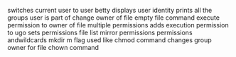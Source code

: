switches current user to user betty
displays user identity
prints all the groups user is part of
change owner of file
empty file command
execute permission to owner of file
multiple permissions
adds execution permission to ugo
sets permissions
file list
mirror permissions
permissions andwildcards
mkdir m flag used like chmod command
changes group owner for file
chown command
